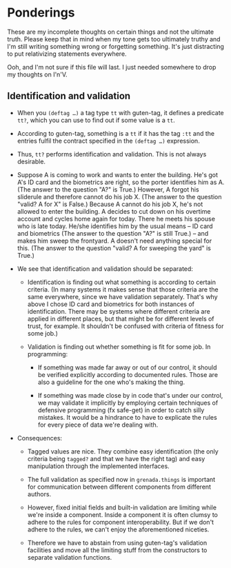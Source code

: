 # Ponderings

These are my incomplete thoughts on certain things and not the ultimate truth.
Please keep that in mind when my tone gets too ultimately truthy and I'm still
writing something wrong or forgetting something. It's just distracting to put
relativizing statements everywhere.

Ooh, and I'm not sure if this file will last. I just needed somewhere to drop my
thoughts on I'n'V.

## Identification and validation

 - When you `(deftag …)` a tag type `tt` with guten-tag, it defines a predicate
   `tt?`, which you can use to find out if some value is a `tt`.

 - According to guten-tag, something is a `tt` if it has the tag `:tt` and the
   entries fulfil the contract specified in the `(deftag …)` expression.

 - Thus, `tt?` performs identification and validation. This is not always
   desirable.

 - Suppose A is coming to work and wants to enter the building. He's got A's ID
   card and the biometrics are right, so the porter identifies him as A. (The
   answer to the question "A?" is True.) However, A forgot his sliderule and
   therefore cannot do his job X. (The answer to the question "valid? A for X"
   is False.) Because A cannot do his job X, he's not allowed to enter the
   building. A decides to cut down on his overtime account and cycles home again
   for today. There he meets his spouse who is late today. He/she identifies him
   by the usual means – ID card and biometrics (The answer to the question "A?"
   is still True.) – and makes him sweep the frontyard. A doesn't need anything
   special for this. (The answer to the question "valid? A for sweeping the
   yard" is True.)

 - We see that identification and validation should be separated:

    - Identification is finding out what something is according to certain
      criteria. (In many systems it makes sense that those criteria are the
      same everywhere, since we have validation separately. That's why above I
      chose ID card and biometrics for both instances of identification. There
      may be systems where different criteria are applied in different places,
      but that might be for different levels of trust, for example. It shouldn't
      be confused with criteria of fitness for some job.)

    - Validation is finding out whether something is fit for some job. In
      programming:

       - If something was made far away or out of our control, it should be
         verified explicitly according to documented rules. Those are also a
         guideline for the one who's making the thing.

       - If something was made close by in code that's under our control, we
         may validate it implicitly by employing certain techniques of defensive
         programming (fx safe-get) in order to catch silly mistakes. It would be
         a hindrance to have to explicate the rules for every piece of data
         we're dealing with.

 - Consequences:

    - Tagged values are nice. They combine easy identification (the only
      criteria being `tagged?` and that we have the right tag) and easy
      manipulation through the implemented interfaces.

    - The full validation as specified now in `grenada.things` is important for
      communication between different components from different authors.

    - However, fixed initial fields and built-in validation are limiting while
      we're inside a component. Inside a component it is often clumsy to adhere
      to the rules for component interoperability. But if we don't adhere to the
      rules, we can't enjoy the aforementioned niceties.

    - Therefore we have to abstain from using guten-tag's validation facilities
      and move all the limiting stuff from the constructors to separate
      validation functions.
